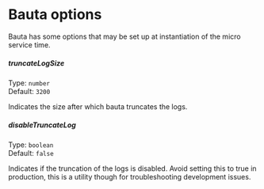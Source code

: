 # Bauta options

Bauta has some options that may be set up at instantiation of the micro service time. 


##### truncateLogSize

Type: `number`\
Default: `3200`

Indicates the size after which bauta truncates the logs.



##### disableTruncateLog

Type: `boolean`\
Default: `false`

Indicates if the truncation of the logs is disabled. Avoid setting this to true in production, this is a utility though for troubleshooting development issues.

